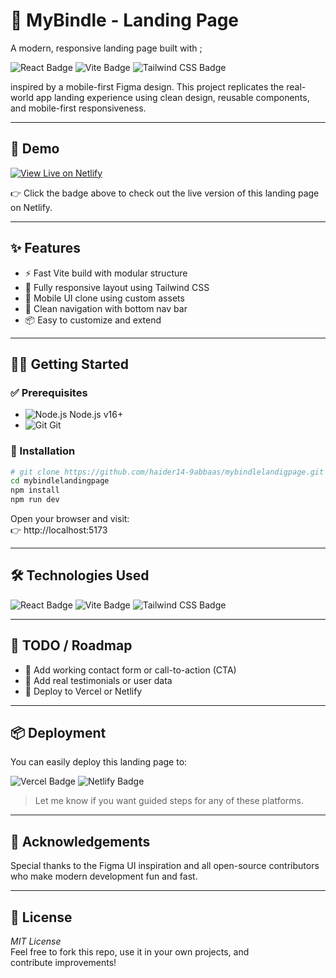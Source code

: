 # 📱 MyBindle - Landing Page

A modern, responsive landing page built with ; <p>
  <img src="https://img.shields.io/badge/React-20232A?style=for-the-badge&logo=react&logoColor=61DAFB" alt="React Badge" />
  <img src="https://img.shields.io/badge/Vite-646CFF?style=for-the-badge&logo=vite&logoColor=white" alt="Vite Badge" />
  <img src="https://img.shields.io/badge/TailwindCSS-06B6D4?style=for-the-badge&logo=tailwindcss&logoColor=white" alt="Tailwind CSS Badge" />
</p> inspired by a mobile-first Figma design. This project replicates the real-world app landing experience using clean design, reusable components, and mobile-first responsiveness.

---

## 🚀 Demo

[![View Live on Netlify](https://img.shields.io/badge/Netlify-00C7B7?style=for-the-badge&logo=netlify&logoColor=white)](https://mybindlelandingpage.netlify.app)

👉 Click the badge above to check out the live version of this landing page on Netlify.

---

## ✨ Features

- ⚡ Fast Vite build with modular structure  
- 🎨 Fully responsive layout using Tailwind CSS  
- 📱 Mobile UI clone using custom assets  
- 🔗 Clean navigation with bottom nav bar  
- 📦 Easy to customize and extend  

---

## 🧑‍💻 Getting Started

### ✅ Prerequisites

- ![Node.js](https://img.shields.io/badge/Node.js-339933?logo=nodedotjs&logoColor=white&style=flat-square) Node.js v16+
- ![Git](https://img.shields.io/badge/Git-F05032?logo=git&logoColor=white&style=flat-square) Git


### 🔧 Installation

```bash
# git clone https://github.com/haider14-9abbaas/mybindlelandigpage.git
cd mybindlelandingpage
npm install
npm run dev
```
Open your browser and visit:  
👉 http://localhost:5173

---

## 🛠 Technologies Used

<p align="left">
  <img src="https://img.shields.io/badge/React-20232A?style=for-the-badge&logo=react&logoColor=61DAFB" alt="React Badge" />
  <img src="https://img.shields.io/badge/Vite-646CFF?style=for-the-badge&logo=vite&logoColor=white" alt="Vite Badge" />
  <img src="https://img.shields.io/badge/TailwindCSS-06B6D4?style=for-the-badge&logo=tailwindcss&logoColor=white" alt="Tailwind CSS Badge" />
</p>

---

## 🧪 TODO / Roadmap

- 🔗 Add working contact form or call-to-action (CTA)  
- 💬 Add real testimonials or user data  
- 🚀 Deploy to Vercel or Netlify 
 

---

## 📦 Deployment

You can easily deploy this landing page to:

<p align="left">
  <img src="https://img.shields.io/badge/Vercel-000000?style=for-the-badge&logo=vercel&logoColor=white" alt="Vercel Badge" />
  <img src="https://img.shields.io/badge/Netlify-00C7B7?style=for-the-badge&logo=netlify&logoColor=white" alt="Netlify Badge" />
</p>

> Let me know if you want guided steps for any of these platforms.

---

## 🙌 Acknowledgements

Special thanks to the Figma UI inspiration and all open-source contributors who make modern development fun and fast.

---

## 📄 License

*MIT License*  
Feel free to fork this repo, use it in your own projects, and contribute improvements!
